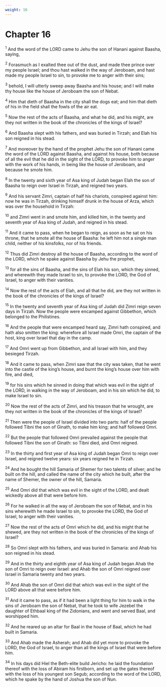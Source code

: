 ```yaml
---
weight: 16
---
```


# Chapter 16

<sup>1</sup> And the word of the LORD came to Jehu the son of Hanani against Baasha, saying, 

<sup>2</sup> Forasmuch as I exalted thee out of the dust, and made thee prince over my people Israel; and thou hast walked in the way of Jeroboam, and hast made my people Israel to sin, to provoke me to anger with their sins; 

<sup>3</sup> behold, I will utterly sweep away Baasha and his house; and I will make thy house like the house of Jeroboam the son of Nebat. 

<sup>4</sup> Him that dieth of Baasha in the city shall the dogs eat; and him that dieth of his in the field shall the fowls of the air eat. 

<sup>5</sup> Now the rest of the acts of Baasha, and what he did, and his might, are they not written in the book of the chronicles of the kings of Israel? 

<sup>6</sup> And Baasha slept with his fathers, and was buried in Tirzah; and Elah his son reigned in his stead. 

<sup>7</sup> And moreover by the hand of the prophet Jehu the son of Hanani came the word of the LORD against Baasha, and against his house, both because of all the evil that he did in the sight of the LORD, to provoke him to anger with the work of his hands, in being like the house of Jeroboam, and because he smote him. 

<sup>8</sup> In the twenty and sixth year of Asa king of Judah began Elah the son of Baasha to reign over Israel in Tirzah, and reigned two years. 

<sup>9</sup> And his servant Zimri, captain of half his chariots, conspired against him: now he was in Tirzah, drinking himself drunk in the house of Arza, which was over the household in Tirzah: 

<sup>10</sup> and Zimri went in and smote him, and killed him, in the twenty and seventh year of Asa king of Judah, and reigned in his stead. 

<sup>11</sup> And it came to pass, when he began to reign, as soon as he sat on his throne, that he smote all the house of Baasha: he left him not a single man child, neither of his kinsfolks, nor of his friends. 

<sup>12</sup> Thus did Zimri destroy all the house of Baasha, according to the word of the LORD, which he spake against Baasha by Jehu the prophet, 

<sup>13</sup> for all the sins of Baasha, and the sins of Elah his son, which they sinned, and wherewith they made Israel to sin, to provoke the LORD, the God of Israel, to anger with their vanities. 

<sup>14</sup> Now the rest of the acts of Elah, and all that he did, are they not written in the book of the chronicles of the kings of Israel? 

<sup>15</sup> In the twenty and seventh year of Asa king of Judah did Zimri reign seven days in Tirzah. Now the people were encamped against Gibbethon, which belonged to the Philistines. 

<sup>16</sup> And the people that were encamped heard say, Zimri hath conspired, and hath also smitten the king: wherefore all Israel made Omri, the captain of the host, king over Israel that day in the camp. 

<sup>17</sup> And Omri went up from Gibbethon, and all Israel with him, and they besieged Tirzah. 

<sup>18</sup> And it came to pass, when Zimri saw that the city was taken, that he went into the castle of the king’s house, and burnt the king’s house over him with fire, and died, 

<sup>19</sup> for his sins which he sinned in doing that which was evil in the sight of the LORD, in walking in the way of Jeroboam, and in his sin which he did, to make Israel to sin. 

<sup>20</sup> Now the rest of the acts of Zimri, and his treason that he wrought, are they not written in the book of the chronicles of the kings of Israel? 

<sup>21</sup> Then were the people of Israel divided into two parts: half of the people followed Tibni the son of Ginath, to make him king; and half followed Omri. 

<sup>22</sup> But the people that followed Omri prevailed against the people that followed Tibni the son of Ginath: so Tibni died, and Omri reigned. 

<sup>23</sup> In the thirty and first year of Asa king of Judah began Omri to reign over Israel, and reigned twelve years: six years reigned he in Tirzah. 

<sup>24</sup> And he bought the hill Samaria of Shemer for two talents of silver; and he built on the hill, and called the name of the city which he built, after the name of Shemer, the owner of the hill, Samaria. 

<sup>25</sup> And Omri did that which was evil in the sight of the LORD, and dealt wickedly above all that were before him. 

<sup>26</sup> For he walked in all the way of Jeroboam the son of Nebat, and in his sins wherewith he made Israel to sin, to provoke the LORD, the God of Israel, to anger with their vanities. 

<sup>27</sup> Now the rest of the acts of Omri which he did, and his might that he shewed, are they not written in the book of the chronicles of the kings of Israel? 

<sup>28</sup> So Omri slept with his fathers, and was buried in Samaria: and Ahab his son reigned in his stead. 

<sup>29</sup> And in the thirty and eighth year of Asa king of Judah began Ahab the son of Omri to reign over Israel: and Ahab the son of Omri reigned over Israel in Samaria twenty and two years. 

<sup>30</sup> And Ahab the son of Omri did that which was evil in the sight of the LORD above all that were before him. 

<sup>31</sup> And it came to pass, as if it had been a light thing for him to walk in the sins of Jeroboam the son of Nebat, that he took to wife Jezebel the daughter of Ethbaal king of the Zidonians, and went and served Baal, and worshipped him. 

<sup>32</sup> And he reared up an altar for Baal in the house of Baal, which he had built in Samaria. 

<sup>33</sup> And Ahab made the Asherah; and Ahab did yet more to provoke the LORD, the God of Israel, to anger than all the kings of Israel that were before him. 

<sup>34</sup> In his days did Hiel the Beth-elite build Jericho: he laid the foundation thereof with the loss of Abiram his firstborn, and set up the gates thereof with the loss of his youngest son Segub; according to the word of the LORD, which he spake by the hand of Joshua the son of Nun. 


